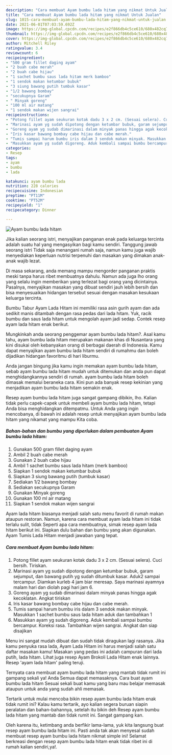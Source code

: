 ```yaml
---
description: "Cara membuat Ayam bumbu lada hitam yang nikmat Untuk Jualan"
title: "Cara membuat Ayam bumbu lada hitam yang nikmat Untuk Jualan"
slug: 1015-cara-membuat-ayam-bumbu-lada-hitam-yang-nikmat-untuk-jualan
date: 2021-06-01T07:03:59.692Z
image: https://img-global.cpcdn.com/recipes/e2f866db4c5ce610/680x482cq70/ayam-bumbu-lada-hitam-foto-resep-utama.jpg
thumbnail: https://img-global.cpcdn.com/recipes/e2f866db4c5ce610/680x482cq70/ayam-bumbu-lada-hitam-foto-resep-utama.jpg
cover: https://img-global.cpcdn.com/recipes/e2f866db4c5ce610/680x482cq70/ayam-bumbu-lada-hitam-foto-resep-utama.jpg
author: Mitchell Riley
ratingvalue: 3.4
reviewcount: 6
recipeingredient:
- "500 gram fillet daging ayam"
- "2 buah cabe merah"
- "2 buah cabe hijau"
- "1 sachet bumbu saus lada hitam merk bamboo"
- "1 sendok makan ketumbar bubuk"
- "3 siung bawang putih tumbuk kasar"
- "1/2 bawang bombay"
- "secukupnya Garam"
- " Minyak goreng"
- "100 ml air matang"
- "1 sendok makan wijen sangrai"
recipeinstructions:
- "Potong fillet ayam seukuran kotak dadu 3 x 2 cm. (Sesuai selera). Cuci bersih. Tiriskan."
- "Marinasi ayam yg sudah dipotong dengan ketumbar bubuk, garam sejumput, dan bawang putih yg sudah ditumbuk kasar. Aduk2 sampai tercampur. Diamkan kurleb 4 jam biar meresap. Saya marinasi ayamnya malam hari dan diolah pagi hari jam 6."
- "Goreng ayam yg sudab dimarinasi dalam minyak panas hingga agak kecoklatan. Angkat tiriskan"
- "Iris kasar bawang bombay cabe hijau dan cabe merah."
- "Tumis sampai harum bumbu iris dalam 3 sendok makan minyak. Masukkan 1 sachet bumbu saus lada hitam aduk dan tambahkan 1"
- "Masukkan ayam yg sudah digoreng. Aduk kembali sampai bumbu bercampur. Koreksi rasa. Tambahkan wijen sangrai. Angkat dan siap disajikan"
categories:
- Resep
tags:
- ayam
- bumbu
- lada

katakunci: ayam bumbu lada 
nutrition: 228 calories
recipecuisine: Indonesian
preptime: "PT11M"
cooktime: "PT52M"
recipeyield: "1"
recipecategory: Dinner

---
```



![Ayam bumbu lada hitam](https://img-global.cpcdn.com/recipes/e2f866db4c5ce610/680x482cq70/ayam-bumbu-lada-hitam-foto-resep-utama.jpg)

Jika kalian seorang istri, menyajikan panganan enak pada keluarga tercinta adalah suatu hal yang mengasyikan bagi kamu sendiri. Tanggung jawab seorang istri Tidak saja menangani rumah saja, namun kamu juga wajib menyediakan keperluan nutrisi terpenuhi dan masakan yang dimakan anak-anak wajib lezat.

Di masa  sekarang, anda memang mampu mengorder panganan praktis meski tanpa harus ribet membuatnya dahulu. Namun ada juga lho orang yang selalu ingin memberikan yang terlezat bagi orang yang dicintainya. Pasalnya, menyajikan masakan yang dibuat sendiri jauh lebih bersih dan bisa menyesuaikan hidangan tersebut sesuai dengan masakan kesukaan keluarga tercinta. 

Bumbu Tabur Ayam Lada Hitam ini memiliki rasa asin gurih ayam dan ada sedikit manis ditambah dengan rasa pedas dari lada hitam. Yuk, racik bumbu dan saus lada hitam untuk mengolah ayam jadi sedap. Contek resep ayam lada hitam enak berikut.

Mungkinkah anda seorang penggemar ayam bumbu lada hitam?. Asal kamu tahu, ayam bumbu lada hitam merupakan makanan khas di Nusantara yang kini disukai oleh kebanyakan orang di berbagai daerah di Indonesia. Kamu dapat menyajikan ayam bumbu lada hitam sendiri di rumahmu dan boleh dijadikan hidangan favoritmu di hari liburmu.

Anda jangan bingung jika kamu ingin memakan ayam bumbu lada hitam, sebab ayam bumbu lada hitam mudah untuk ditemukan dan anda pun dapat menghidangkannya sendiri di rumah. ayam bumbu lada hitam boleh dimasak memalui beraneka cara. Kini pun ada banyak resep kekinian yang menjadikan ayam bumbu lada hitam semakin enak.

Resep ayam bumbu lada hitam juga sangat gampang dibikin, lho. Kalian tidak perlu capek-capek untuk membeli ayam bumbu lada hitam, tetapi Anda bisa menghidangkan ditempatmu. Untuk Anda yang ingin mencobanya, di bawah ini adalah resep untuk menyajikan ayam bumbu lada hitam yang nikamat yang mampu Kita coba.

<!--inarticleads1-->

##### Bahan-bahan dan bumbu yang diperlukan dalam pembuatan Ayam bumbu lada hitam:

1. Gunakan 500 gram fillet daging ayam
1. Ambil 2 buah cabe merah
1. Gunakan 2 buah cabe hijau
1. Ambil 1 sachet bumbu saus lada hitam (merk bamboo)
1. Siapkan 1 sendok makan ketumbar bubuk
1. Siapkan 3 siung bawang putih (tumbuk kasar)
1. Sediakan 1/2 bawang bombay
1. Sediakan secukupnya Garam
1. Gunakan  Minyak goreng
1. Gunakan 100 ml air matang
1. Siapkan 1 sendok makan wijen sangrai


Ayam lada hitam biasanya menjadi salah satu menu favorit di rumah makan ataupun restoran. Namun, karena cara membuat ayam lada hitam ini tidak terlalu sulit, tidak Seperti apa cara membuatnya, simak resep ayam lada hitam berikut ini. Siapkan dulu bahan dan bumbu yang akan digunakan. Ayam Tumis Lada Hitam menjadi jawaban yang tepat. 

<!--inarticleads2-->

##### Cara membuat Ayam bumbu lada hitam:

1. Potong fillet ayam seukuran kotak dadu 3 x 2 cm. (Sesuai selera). Cuci bersih. Tiriskan.
1. Marinasi ayam yg sudah dipotong dengan ketumbar bubuk, garam sejumput, dan bawang putih yg sudah ditumbuk kasar. Aduk2 sampai tercampur. Diamkan kurleb 4 jam biar meresap. Saya marinasi ayamnya malam hari dan diolah pagi hari jam 6.
1. Goreng ayam yg sudab dimarinasi dalam minyak panas hingga agak kecoklatan. Angkat tiriskan
1. Iris kasar bawang bombay cabe hijau dan cabe merah.
1. Tumis sampai harum bumbu iris dalam 3 sendok makan minyak. Masukkan 1 sachet bumbu saus lada hitam aduk dan tambahkan 1
1. Masukkan ayam yg sudah digoreng. Aduk kembali sampai bumbu bercampur. Koreksi rasa. Tambahkan wijen sangrai. Angkat dan siap disajikan


Menu ini sangat mudah dibuat dan sudah tidak diragukan lagi rasanya. Jika kamu penyuka rasa lada, Ayam Lada Hitam ini harus menjadi salah satu daftar masakan kamu! Masakan yang pedas ini adalah campuran dari lada putih, lada hitam. Lihat juga resep Ayam Brokoli Lada Hitam enak lainnya. Resep &#39;ayam lada hitam&#39; paling teruji. 

Ternyata cara membuat ayam bumbu lada hitam yang mantab tidak rumit ini gampang sekali ya! Anda Semua dapat memasaknya. Cara buat ayam bumbu lada hitam Sesuai sekali buat kamu yang baru mau belajar memasak ataupun untuk anda yang sudah ahli memasak.

Tertarik untuk mulai mencoba bikin resep ayam bumbu lada hitam enak tidak rumit ini? Kalau kamu tertarik, ayo kalian segera buruan siapin peralatan dan bahan-bahannya, setelah itu bikin deh Resep ayam bumbu lada hitam yang mantab dan tidak rumit ini. Sangat gampang kan. 

Oleh karena itu, ketimbang anda berfikir lama-lama, yuk kita langsung buat resep ayam bumbu lada hitam ini. Pasti anda tak akan menyesal sudah membuat resep ayam bumbu lada hitam nikmat simple ini! Selamat berkreasi dengan resep ayam bumbu lada hitam enak tidak ribet ini di rumah kalian sendiri,ya!.

